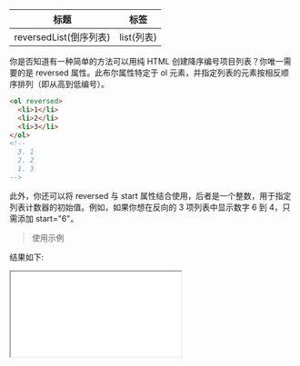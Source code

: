 | 标题                           | 标签       |
| ------------------------------ | ---------- |
| reversedList(倒序列表) | list(列表) |

你是否知道有一种简单的方法可以用纯 HTML 创建降序编号项目列表？你唯一需要的是 reversed 属性。此布尔属性特定于 ol 元素，并指定列表的元素按相反顺序排列（即从高到低编号）。

```html
<ol reversed>
  <li>1</li>
  <li>2</li>
  <li>3</li>
</ol>
<!--
  3. 1
  2. 2
  1. 3
-->
```

此外，你还可以将 reversed 与 start 属性结合使用，后者是一个整数，用于指定列表计数器的初始值。例如，如果你想在反向的 3 项列表中显示数字 6 到 4，只需添加 start="6"。

> 使用示例

<div class="code-editor" data-url="codes/html/html/reversed-list.html" data-language="html"></div>

结果如下:

<iframe src="codes/html/html/reversed-list.html"></iframe>